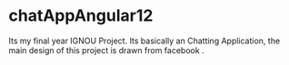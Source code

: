 # chatAppAngular12
Its my final year IGNOU Project. Its basically an Chatting Application, the main design of this project is drawn from facebook .
